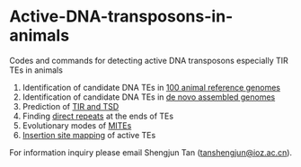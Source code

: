 # Active-DNA-transposons-in-animals
Codes and commands for detecting active DNA transposons especially TIR TEs in animals

1. Identification of candidate DNA TEs in [100 animal reference genomes](./reference_genomes/)
2. Identification of candidate DNA TEs in [de novo assembled genomes](./non_reference_genomes/)
3. Prediction of [TIR and TSD](./TIR_TSD_prediction/)
4. Finding [direct repeats](./direct_repeats/) at the ends of TEs
5. Evolutionary modes of [MITEs](./MITE_analyses/)
6. [Insertion site mapping](./insertion_mapping/) of active TEs

For information inquiry please email Shengjun Tan (tanshengjun@ioz.ac.cn).

